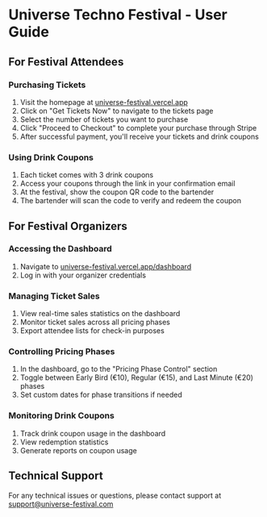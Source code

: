 # Universe Techno Festival - User Guide

## For Festival Attendees

### Purchasing Tickets
1. Visit the homepage at [universe-festival.vercel.app](https://universe-festival.vercel.app)
2. Click on "Get Tickets Now" to navigate to the tickets page
3. Select the number of tickets you want to purchase
4. Click "Proceed to Checkout" to complete your purchase through Stripe
5. After successful payment, you'll receive your tickets and drink coupons

### Using Drink Coupons
1. Each ticket comes with 3 drink coupons
2. Access your coupons through the link in your confirmation email
3. At the festival, show the coupon QR code to the bartender
4. The bartender will scan the code to verify and redeem the coupon

## For Festival Organizers

### Accessing the Dashboard
1. Navigate to [universe-festival.vercel.app/dashboard](https://universe-festival.vercel.app/dashboard)
2. Log in with your organizer credentials

### Managing Ticket Sales
1. View real-time sales statistics on the dashboard
2. Monitor ticket sales across all pricing phases
3. Export attendee lists for check-in purposes

### Controlling Pricing Phases
1. In the dashboard, go to the "Pricing Phase Control" section
2. Toggle between Early Bird (€10), Regular (€15), and Last Minute (€20) phases
3. Set custom dates for phase transitions if needed

### Monitoring Drink Coupons
1. Track drink coupon usage in the dashboard
2. View redemption statistics
3. Generate reports on coupon usage

## Technical Support
For any technical issues or questions, please contact support at support@universe-festival.com
